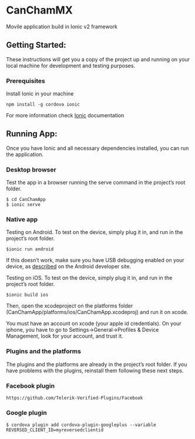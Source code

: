 # CanChamMX
Movile application build in Ionic v2 framework

## Getting Started: 
These instructions will get you a copy of the project up and running on your local machine for development and testing purposes.

### Prerequisites
Install Ionic in your machine
```
npm install -g cordova ionic
```
For more information check [Ionic](http://ionicframework.com/docs/guide/installation.html) documentation

## Running App:
Once you have Ionic and all necessary dependencies installed, you can run the application.

### Desktop browser
Test the app in a browser running the serve command in the project’s root folder.
```
$ cd CanChamApp
$ ionic serve
```

### Native app
Testing on Android. 
To test on the device, simply plug it in, and run in the project’s root folder.
```
$ionic run android
```
If this doesn’t work, make sure you have USB debugging enabled on your device, as [described](https://developer.android.com/studio/run/device.html) on the Android developer site.

Testing on iOS. 
To test on the device, simply plug it in, and run in the project’s root folder.
```
$ionic build ios
```
Then, open the xcodeproject on the platforms folder (CanChamApp/platforms/ios/CanChamApp.xcodeproj) and run it on xcode.

You must have an account on xcode (your apple id credentials). On your iphone, you have to go to Settings->General->Profiles & Device Management, look for your account, and trust it.

### Plugins and the platforms
The plugins and the platforms are already in the project’s root folder. If you have problems with the plugins, reinstall them following these next steps.

### Facebook plugin
```
https://github.com/Telerik-Verified-Plugins/Facebook
```

### Google plugin
```
$ cordova plugin add cordova-plugin-googleplus --variable REVERSED_CLIENT_ID=myreversedclientid
```


